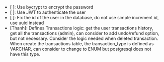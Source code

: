 - [ ]: Use bycrypt to encrypt the password
- [ ]: Use JWT to authenticate the user
- [ ]: Fix the id of the user in the database, do not use simple increment id, use uuid instead
- [Thanh]: Defines Transactions logic: get the user transactions history, get all the transactions (admin), can consider to add undo/refund option, but not necessary. Consider the logic needed when deleted transaction. When create the transactions table, the transaction_type is defined as VARCHAR, can consider to change to ENUM but postgresql does not have this type.

